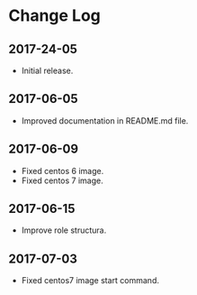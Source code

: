 # Change Log

## 2017-24-05

- Initial release.

## 2017-06-05

- Improved documentation in README.md file.

## 2017-06-09

- Fixed centos 6 image.
- Fixed centos 7 image.

## 2017-06-15

- Improve role structura.

## 2017-07-03

- Fixed centos7 image start command.
